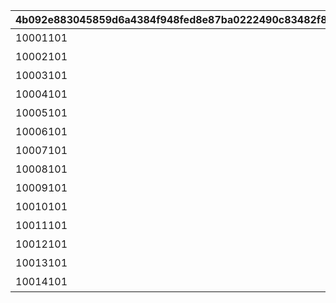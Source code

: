 |4b092e883045859d6a4384f948fed8e87ba0222490c83482f8497ccd2182c8fb|dcdcdb28f7b30a4ef4d6c8164bf19a260cb24acb094dddd7d90862f345c8f589|b9d00a0274327c57d363f35e4b8e6508a0476f1b925419605729f9f1c20111b8|c50e95756b1dea9037d5b6056e415ae24e77b45a15f13d7607031e8ac51fe3b7|d34675eaa262ce968cd46330ef3dfde29e626aa62cc2db5df8c53b36aaaf6bfc|c6c01e9013e31bd0e9fe908f234c7a6968296d5e69ab74a187b0d93dc29df7a5|9dd9df6e777c2e312f8a059ddd7cf45a50bffa5da722cc1dd16e955e449c481f|4d1fb05a956a092e86bb18fb1619a6fd3a3e79b52164ce721f51dc85d4feee31|
| --- | --- | --- | --- | --- | --- | --- | --- |
|10001101|タルグム地方|10001|bgm_M32|bgm_M32|10001101|10001|10001|
|10002101|マシーナ地方|10002|bgm_M98_2|bgm_M98|10002101|10002|10002|
|10003101|ランドソル郊外|10003|bgm_M106|bgm_M106|10003101|10003|10003|
|10004101|タパスビーチ周辺|10004|bgm_M112|bgm_M112|10004101|10004|10004|
|10005101|イルシオンの孤島|10005|bgm_M121|bgm_M121|10005101|10005|10005|
|10006101|王都ランドソル|10006|bgm_M128|bgm_M128|10006101|10006|10006|
|10007101|ランドソル近郊|10007|bgm_M135|bgm_M135|10007101|10007|10007|
|10008101|ランドソル近郊|10008|bgm_M121|bgm_M121|10008101|10008|10008|
|10009101|クリスマス|10009|bgm_M171|bgm_M171|10009101|10009|10009|
|10010101|神殿への参道|10010|bgm_M121|bgm_M121|10010101|10010|10010|
|10011101|バレンタイン|10011|bgm_M189|bgm_M189|10011101|10011|10011|
|10012101|王都ランドソル|10012|bgm_M206|bgm_M206|10012101|10012|10012|
|10013101|マナリア|10013|bgm_M215|bgm_M215|10013101|10013|10013|
|10014101|タルグム地方|10014|bgm_M32|bgm_M32|10014101|10014|10014|